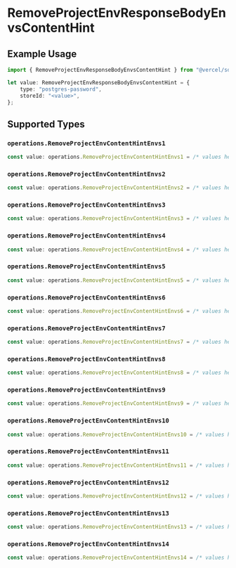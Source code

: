 # RemoveProjectEnvResponseBodyEnvsContentHint

## Example Usage

```typescript
import { RemoveProjectEnvResponseBodyEnvsContentHint } from "@vercel/sdk/models/operations";

let value: RemoveProjectEnvResponseBodyEnvsContentHint = {
    type: "postgres-password",
    storeId: "<value>",
};
```

## Supported Types

### `operations.RemoveProjectEnvContentHintEnvs1`

```typescript
const value: operations.RemoveProjectEnvContentHintEnvs1 = /* values here */
```

### `operations.RemoveProjectEnvContentHintEnvs2`

```typescript
const value: operations.RemoveProjectEnvContentHintEnvs2 = /* values here */
```

### `operations.RemoveProjectEnvContentHintEnvs3`

```typescript
const value: operations.RemoveProjectEnvContentHintEnvs3 = /* values here */
```

### `operations.RemoveProjectEnvContentHintEnvs4`

```typescript
const value: operations.RemoveProjectEnvContentHintEnvs4 = /* values here */
```

### `operations.RemoveProjectEnvContentHintEnvs5`

```typescript
const value: operations.RemoveProjectEnvContentHintEnvs5 = /* values here */
```

### `operations.RemoveProjectEnvContentHintEnvs6`

```typescript
const value: operations.RemoveProjectEnvContentHintEnvs6 = /* values here */
```

### `operations.RemoveProjectEnvContentHintEnvs7`

```typescript
const value: operations.RemoveProjectEnvContentHintEnvs7 = /* values here */
```

### `operations.RemoveProjectEnvContentHintEnvs8`

```typescript
const value: operations.RemoveProjectEnvContentHintEnvs8 = /* values here */
```

### `operations.RemoveProjectEnvContentHintEnvs9`

```typescript
const value: operations.RemoveProjectEnvContentHintEnvs9 = /* values here */
```

### `operations.RemoveProjectEnvContentHintEnvs10`

```typescript
const value: operations.RemoveProjectEnvContentHintEnvs10 = /* values here */
```

### `operations.RemoveProjectEnvContentHintEnvs11`

```typescript
const value: operations.RemoveProjectEnvContentHintEnvs11 = /* values here */
```

### `operations.RemoveProjectEnvContentHintEnvs12`

```typescript
const value: operations.RemoveProjectEnvContentHintEnvs12 = /* values here */
```

### `operations.RemoveProjectEnvContentHintEnvs13`

```typescript
const value: operations.RemoveProjectEnvContentHintEnvs13 = /* values here */
```

### `operations.RemoveProjectEnvContentHintEnvs14`

```typescript
const value: operations.RemoveProjectEnvContentHintEnvs14 = /* values here */
```

